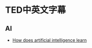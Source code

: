 # TED中英文字幕
## AI
- [How does artificial intelligence learn](./AI/How-does-artificial-intelligence-learn.md)